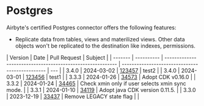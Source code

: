 # Postgres

Airbyte's certified Postgres connector offers the following features:

- Replicate data from tables, views and materilized views. Other data objects won't be replicated to
  the destination like indexes, permissions.

| Version | Date       | Pull Request                                               | Subject                                         |
| ------- | ---------- | ---------------------------------------------------------- | ----------------------------------------------- | --- |
| 3.4.0   | 2024-03-02 | [123457](https://github.com/airbytehq/airbyte/pull/123457) | test2                                           |
| 3.4.0   | 2024-03-01 | [123456](https://github.com/airbytehq/airbyte/pull/123456) | test1                                           |
| 3.3.3   | 2024-01-26 | [34573](https://github.com/airbytehq/airbyte/pull/34573)   | Adopt CDK v0.16.0                               |
| 3.3.2   | 2024-01-24 | [34465](https://github.com/airbytehq/airbyte/pull/34465)   | Check xmin only if user selects xmin sync mode. |
| 3.3.1   | 2024-01-10 | [34119](https://github.com/airbytehq/airbyte/pull/34119)   | Adopt java CDK version 0.11.5.                  |
| 3.3.0   | 2023-12-19 | [33437](https://github.com/airbytehq/airbyte/pull/33437)   | Remove LEGACY state flag                        |     |
